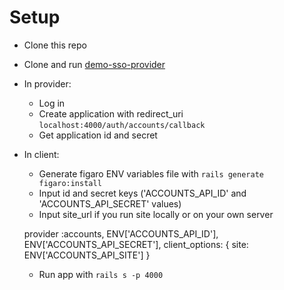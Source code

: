 # Setup

- Clone this repo
- Clone and run [demo-sso-provider](https://github.com/gambala/demo-sso-provider)
- In provider:
	- Log in
	- Create application with redirect_uri `localhost:4000/auth/accounts/callback`
	- Get application id and secret
- In client:
	- Generate figaro ENV variables file with `rails generate figaro:install`
	- Input id and secret keys ('ACCOUNTS_API_ID' and 'ACCOUNTS_API_SECRET' values)
	- Input site_url if you run site locally or on your own server

	provider :accounts, ENV['ACCOUNTS_API_ID'], ENV['ACCOUNTS_API_SECRET'],
		client_options: {
			site: ENV['ACCOUNTS_API_SITE']
		}

	- Run app with `rails s -p 4000`